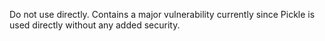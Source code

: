 Do not use directly. Contains a major vulnerability currently since Pickle is used directly without any added security.
